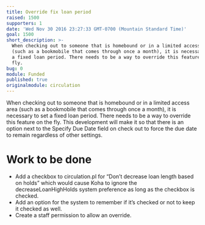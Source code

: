 ```yaml
---
title: Override fix loan period
raised: 1500
supporters: 1
date: 'Wed Nov 30 2016 23:27:33 GMT-0700 (Mountain Standard Time)'
goal: 1500
short_description: >-
  When checking out to someone that is homebound or in a limited access area
  (such as a bookmobile that comes through once a month), it is necessary to set
  a fixed loan period. There needs to be a way to override this feature on the
  fly.
bug: 0
module: Funded
published: true
originalmodule: circulation
---
```


When checking out to someone that is homebound or in a limited access area (such as a bookmobile that comes through once a month), it is necessary to set a fixed loan period. There needs to be a way to override this feature on the fly. This development will make it so that there is an option next to the Specify Due Date field on check out to force the due date to remain regardless of other settings.

# Work to be done
* Add a checkbox to circulation.pl for “Don’t decrease loan length based on holds” which would cause Koha to ignore the decreaseLoanHighHolds system preference as long as the checkbox is checked.
* Add an option for the system to remember if it’s checked or not to keep it checked as well.
* Create a staff permission to allow an override.
